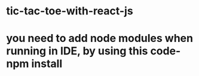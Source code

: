 # tic-tac-toe-with-react-js
# you need to add node modules when running in IDE, by using this code- npm install
